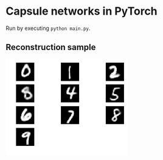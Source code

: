 # Capsule networks in PyTorch

Run by executing `python main.py`.

## Reconstruction sample

![Reconstruction sample](./images/sample.png)
